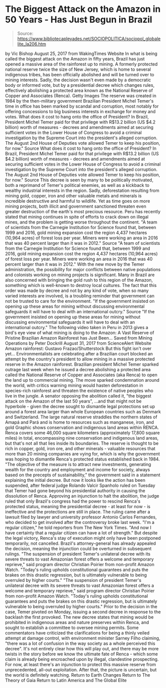 # The Biggest Attack on the Amazon in 50 Years - Has Just Begun in Brazil

> Source: https://www.bibliotecapleyades.net/SOCIOPOLITICA/sociopol_globalelite_la206.htm

by Vic Bishop
August 25, 2017 from WakingTimes Website
In what is being called the biggest attack on the Amazon in fifty years, Brazil has just opened a massive area of the rainforest up to mining.
A formerly protected national reserve twice the size of New Jersey, which is home to several indigenous tribes, has been officially abolished and will be turned over to mining interests.
Sadly, the decision wasn't even made by a democratic body or informed vote, but by a presidential decree which changes rules, effectively abolishing a protected area known as the National Reserve of Copper and Associates (Renca).
Getty Images The reserve was created in 1984
by the then-military government
Brazilian President Michel Temer's time in office has been marked by scandal and corruption, most notably for offering concessions to big business interests in exchange for money and votes.
What does it cost to hang onto the office of President? In Brazil, President Michel Temer paid for that privilege with R$13.2 billion (US $4.2 billion) worth of measures - decrees and amendments aimed at securing sufficient votes in the Lower House of Congress to avoid a criminal investigation by the Supreme Court into the president's alleged corruption. The August 2nd House of Deputies vote allowed Temer to keep his position, for now." Source
What does it cost to hang onto the office of President?
In Brazil, President Michel Temer paid for that privilege with R$13.2 billion (US $4.2 billion) worth of measures - decrees and amendments aimed at securing sufficient votes in the Lower House of Congress to avoid a criminal investigation by the Supreme Court into the president's alleged corruption.
The August 2nd House of Deputies vote allowed Temer to keep his position, for now."
Source
This decree is seen by many to be politically motivated, both a reprimand of Temer's political enemies, as well as a kickback to wealthy industrial interests in the region.
Sadly, deforestation resulting from mining gold, copper, iron and other valuable metals and minerals is incredible destructive and harmful to wildlife.
Yet as time goes on more mining projects, both illicit and government sanctioned threaten even greater destruction of the earth's most precious resource.
Peru has recently stated that mining continues in spite of efforts to crack down on illegal mines, and the problem is getting worse throughout the continent.
"A team of scientists from the Carnegie Institution for Science found that, between 1999 and 2016, gold mining expansion cost the region 4,437 hectares (10,964 acres) of forest loss per year. Miners were working an area in 2016 that was 40 percent larger than it was in 2012." Source
"A team of scientists from the Carnegie Institution for Science found that, between 1999 and 2016, gold mining expansion cost the region 4,437 hectares (10,964 acres) of forest loss per year.
Miners were working an area in 2016 that was 40 percent larger than it was in 2012."
With the new move by the Temer administration, the possibility for major conflicts between native populations and colonists working on mining projects is significant.
Many in Brazil are also concerned with bringing the gold rush to this region of the Amazon, something which is well-known to destroy local cultures.
The fact that this order was made by decree and not by any kind of vote, when so many varied interests are involved, is a troubling reminder that government can not be trusted to care for the environment.
"If the government insisted on opening up these areas for mining without discussing environmental safeguards it will have to deal with an international outcry." Source
"If the government insisted on opening up these areas for mining without discussing environmental safeguards it will have to deal with an international outcry."
The following video taken in Peru in 2013 gives a bird's eye view of what mining is doing to the Amazon:
A Vast Reserve of Pristine Brazilian Amazon Rainforest has Just Been...
Saved from Mining Operations by Peter Dockrill
August 31, 2017
from ScienceAlert Website
Amazon rainforest:
Gustavo Frazao/Shutterstock
But this fight
isn't over yet...
Environmentalists are celebrating after a Brazilian court blocked an attempt by the country's president to allow mining in a massive protected reserve in the Amazon rainforest.
Brazilian president Michel Temer sparked outrage last week when he issued a decree abolishing a protected area called the National Reserve of Copper and Associates (aka Renca) to open the land up to commercial mining.
The move sparked condemnation around the world, with critics warning mining would hasten deforestation in species-rich rainforest and threaten the existence of native peoples who live in the jungle.
A senator opposing the abolition called it,
"the biggest attack on the Amazon of the last 50 years",
...and that might not be hyperbole - given the decree sought to dismantle legal protections set up around a forest area larger than whole European countries such as Denmark and Switzerland.
The large natural reserve
straddles the northern states of Amapá and Pará
and is home to resources such as manganese, iron, and gold
Graphic shows conservation and indigenous
land areas within RENCA.
Renca covers some 46,000 square kilometers (approximately 17,800 square miles) in total, encompassing nine conservation and indigenous land areas, but that's not all that lies inside its boundaries.
The reserve is thought to be rich in copper, gold, iron ore, and other minerals - valuable resources that more than 20 mining companies are vying for, which is why the government was hoping to dismantle Renca's protected status established back in 1984.
"The objective of the measure is to attract new investments, generating wealth for the country and employment and income for society, always based on the precepts of sustainability," the government said in a statement explaining the initial decree.
But now it looks like the action has been suspended, after federal judge Rolando Valcir Spanholo ruled on Tuesday that Temer had gone beyond his presidential authority in causing the dissolution of Renca.
Approving an injunction to halt the abolition, the judge ruled that only Brazil's congress had the power to rescind Renca's protected status, meaning the presidential decree - at least for now - is ineffective and the protections are still in place.
The ruling came after a lawsuit filed by lawyer and university professor Antonio Carlos Fernandes, who decided to get involved after the controversy broke last week.
"I'm a regular citizen," he told reporters from The New York Times. "And now I have certainty that a regular citizen can have a lot of strength."
But despite the legal victory, Renca's stay of execution might only have been postponed temporarily, not cancelled.
Brazil's attorney-general has already appealed the decision, meaning the injunction could be overturned in subsequent rulings.
"The suspension of president Temer's unilateral decree with its severe threats to vast Amazonian forest offers a welcome and temporary reprieve," said program director Christian Poirier from non-profit Amazon Watch. "Today's ruling upholds constitutional guarantees and puts the brakes on this drastic regression, but is ultimately vulnerable to being overruled by higher courts."
"The suspension of president Temer's unilateral decree with its severe threats to vast Amazonian forest offers a welcome and temporary reprieve," said program director Christian Poirier from non-profit Amazon Watch.
"Today's ruling upholds constitutional guarantees and puts the brakes on this drastic regression, but is ultimately vulnerable to being overruled by higher courts."
Prior to the decision in the case, Temer pivoted on Monday, issuing a second decree in response to the backlash the first provoked.
The new decree states that mining would be prohibited in indigenous areas and nature preserves within Renca, and sought to establish a committee to oversee mining permits.
Some commentators have criticized the clarifications for being a thinly veiled attempt at damage control, with environment minister Sarney Filho claiming,
"there was a lot of confusion in the way society as a whole perceived this decree".
It's not entirely clear how this will play out, and there may be more twists in the story before we know the ultimate fate of Renca - which some claim is already being encroached upon by illegal, clandestine prospecting.
For now, at least there's an injunction to protect this massive reserve from unprecedented, all-out exploitation.
After that, the picture is uncertain, but the world is definitely watching.
Return to Earth Changes
Return to The Theory of Gaia
Return to Latin America and The Global Elite
